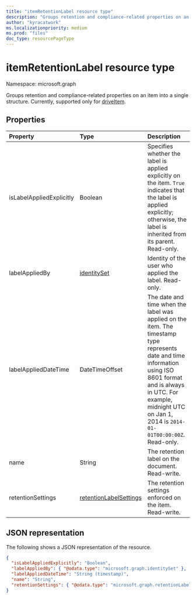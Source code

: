 ```yaml
---
title: "itemRetentionLabel resource type"
description: "Groups retention and compliance-related properties on an item into a single structure."
author: "kyracatwork"
ms.localizationpriority: medium
ms.prod: "files"
doc_type: resourcePageType
---
```


# itemRetentionLabel resource type

Namespace: microsoft.graph

Groups retention and compliance-related properties on an item into a single structure. Currently, supported only for [driveItem](../resources/driveitem.md).

## Properties

| Property                 | Type                                                             | Description                                                                                                                                                                                                                                            |
|:-------------------------|:-----------------------------------------------------------------|:-------------------------------------------------------------------------------------------------------------------------------------------------------------------------------------------------------------------------------------------------------|
| isLabelAppliedExplicitly | Boolean                                                          | Specifies whether the label is applied explicitly on the item. `True` indicates that the label is applied explicitly; otherwise, the label is inherited from its parent. Read-only.                                                                    |
| labelAppliedBy           | [identitySet](../resources/identityset.md)                       | Identity of the user who applied the label. Read-only.                                                                                                                                                                                                 |
| labelAppliedDateTime     | DateTimeOffset                                                   | The date and time when the label was applied on the item. The timestamp type represents date and time information using ISO 8601 format and is always in UTC. For example, midnight UTC on Jan 1, 2014 is `2014-01-01T00:00:00Z`. Read-only. |
| name                     | String                                                           | The retention label on the document. Read-write.                                                                                                                                                                                                       |
| retentionSettings        | [retentionLabelSettings](../resources/retentionlabelsettings.md) | The retention settings enforced on the item. Read-write.                                                                                                                                                                                               |

## JSON representation

The following shows a JSON representation of the resource.

<!-- {
"blockType": "resource",
"@odata.type": "microsoft.graph.itemRetentionLabel",
"optionalProperties": []
}-->

```json
{
  "isLabelAppliedExplicitly": "Boolean",
  "labelAppliedBy": { "@odata.type": "microsoft.graph.identitySet" },
  "labelAppliedDateTime": "String (timestamp)",
  "name": "String",
  "retentionSettings": { "@odata.type": "microsoft.graph.retentionLabelSettings" }
}
```
